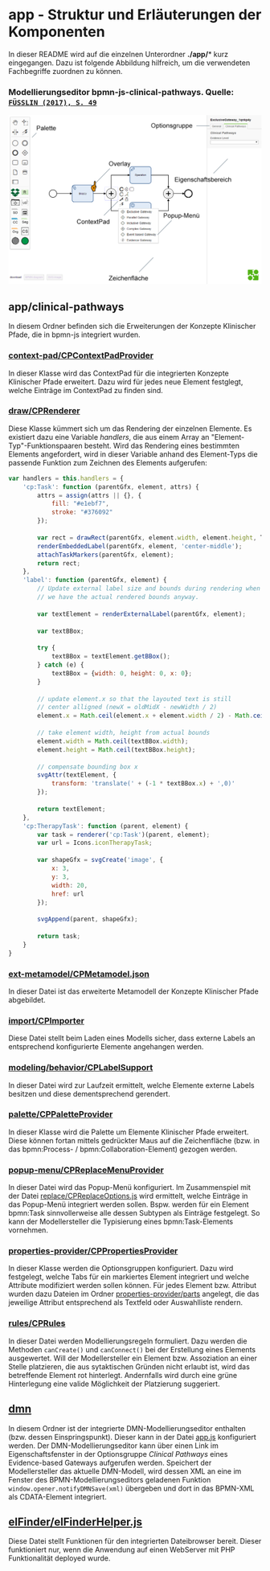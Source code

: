 # app - Struktur und Erläuterungen der Komponenten
In dieser README wird auf die einzelnen Unterordner **./app/*** kurz eingegangen. Dazu ist folgende Abbildung hilfreich, um die verwendeten Fachbegriffe zuordnen zu können.

### Modellierungseditor bpmn-js-clinical-pathways. Quelle: [`FÜSSLIN (2017), S. 49`](#literatur)
![Modellierungseditor bpmn-js-clinical-pathways](../docs/bpmnjsUeberblick.png "Modellierungseditor bpmn-js-clinical-pathways")

## app/clinical-pathways
In diesem Ordner befinden sich die Erweiterungen der Konzepte Klinischer Pfade, die in bpmn-js integriert wurden.

### [context-pad/CPContextPadProvider](clinical-pathways/context-pad/CPContextPadProvider.js)
In dieser Klasse wird das ContextPad für die integrierten Konzepte Klinischer Pfade erweitert. Dazu wird für jedes neue Element festglegt, welche Einträge im ContextPad zu finden sind.

### [draw/CPRenderer](clinical-pathways/draw/CPRenderer.js)
Diese Klasse kümmert sich um das Rendering der einzelnen Elemente. Es existiert dazu eine Variable _handlers_, die aus einem Array an "Element-Typ"-Funktionspaaren besteht. 
Wird das Rendering eines bestimmten Elements angefordert, wird in dieser Variable anhand des Element-Typs die passende Funktion zum Zeichnen des Elements aufgerufen:
```javascript
var handlers = this.handlers = {
    'cp:Task': function (parentGfx, element, attrs) {
        attrs = assign(attrs || {}, {
            fill: "#e1ebf7",
            stroke: "#376092"
        });

        var rect = drawRect(parentGfx, element.width, element.height, TASK_BORDER_RADIUS, attrs);
        renderEmbeddedLabel(parentGfx, element, 'center-middle');
        attachTaskMarkers(parentGfx, element);
        return rect;
    },
    'label': function (parentGfx, element) {
        // Update external label size and bounds during rendering when
        // we have the actual rendered bounds anyway.

        var textElement = renderExternalLabel(parentGfx, element);

        var textBBox;

        try {
            textBBox = textElement.getBBox();
        } catch (e) {
            textBBox = {width: 0, height: 0, x: 0};
        }

        // update element.x so that the layouted text is still
        // center alligned (newX = oldMidX - newWidth / 2)
        element.x = Math.ceil(element.x + element.width / 2) - Math.ceil((textBBox.width / 2));

        // take element width, height from actual bounds
        element.width = Math.ceil(textBBox.width);
        element.height = Math.ceil(textBBox.height);

        // compensate bounding box x
        svgAttr(textElement, {
            transform: 'translate(' + (-1 * textBBox.x) + ',0)'
        });

        return textElement;
    },
    'cp:TherapyTask': function (parent, element) {
        var task = renderer('cp:Task')(parent, element);
        var url = Icons.iconTherapyTask;

        var shapeGfx = svgCreate('image', {
            x: 3,
            y: 3,
            width: 20,
            href: url
        });

        svgAppend(parent, shapeGfx);

        return task;
    }
}
```

### [ext-metamodel/CPMetamodel.json](clinical-pathways/ext-metamodel/CPMetamodel.json)
In dieser Datei ist das erweiterte Metamodell der Konzepte Klinischer Pfade abgebildet. 

### [import/CPImporter](clinical-pathways/import/CPImporter.js)
Diese Datei stellt beim Laden eines Modells sicher, dass externe Labels an entsprechend konfigurierte Elemente angehangen werden.

### [modeling/behavior/CPLabelSupport](clinical-pathways/modeling/behavior/CPLabelSupport.js)
In dieser Datei wird zur Laufzeit ermittelt, welche Elemente externe Labels besitzen und diese dementsprechend gerendert.

### [palette/CPPaletteProvider](clinical-pathways/palette/CPPaletteProvider.js)
In dieser Klasse wird die Palette um Elemente Klinischer Pfade erweitert. Diese können fortan mittels gedrückter Maus auf die Zeichenfläche (bzw. in das bpmn:Process- / bpmn:Collaboration-Element) gezogen werden.

### [popup-menu/CPReplaceMenuProvider](clinical-pathways/popup-menu/CPReplaceMenuProvider.js)
In dieser Datei wird das Popup-Menü konfiguriert. Im Zusammenspiel mit der Datei [replace/CPReplaceOptions.js](clinical-pathways/replace/CPReplaceOptions.js) wird ermittelt, welche Einträge in das Popup-Menü integriert werden sollen.
Bspw. werden für ein Element bpmn:Task sinnvollerweise alle dessen Subtypen als Einträge festgelegt. So kann der Modellersteller die Typisierung eines bpmn:Task-Elements vornehmen.

### [properties-provider/CPPropertiesProvider](clinical-pathways/properties-provider/CPPropertiesProvider.js)
In dieser Klasse werden die Optionsgruppen konfiguriert. Dazu wird festgelegt, welche Tabs für ein markiertes Element integriert und welche Attribute modifiziert werden sollen können.
Für jedes Element bzw. Attribut wurden dazu Dateien im Ordner [properties-provider/parts](clinical-pathways/properties-provider/parts) angelegt, die das jeweilige Attribut entsprechend als Textfeld oder Auswahlliste rendern.

### [rules/CPRules](clinical-pathways/rules/CPRules.js)
In dieser Datei werden Modellierungsregeln formuliert. Dazu werden die Methoden `canCreate()` und `canConnect()` bei der Erstellung eines Elements ausgewertet. Will der Modellersteller ein Element bzw. Assoziation an einer Stelle platzieren, die aus sytaktischen Gründen nicht erlaubt ist, wird das betreffende Element rot hinterlegt.
Andernfalls wird durch eine grüne Hinterlegung eine valide Möglichkeit der Platzierung suggeriert.

## [dmn](dmn)
In diesem Ordner ist der integrierte DMN-Modellierungseditor enthalten (bzw. dessen Einspringspunkt). Dieser kann in der Datei [app.js](dmn/app.js) konfiguriert werden. Der DMN-Modellierungseditor kann über einen Link im Eigenschaftsfenster in der Optionsgruppe _Clinical Pathways_ eines Evidence-based Gateways aufgerufen werden.
Speichert der Modellersteller das aktuelle DMN-Modell, wird dessen XML an eine im Fenster des BPMN-Modellierungseditors geladenen Funktion `window.opener.notifyDMNSave(xml)` übergeben und dort in das BPMN-XML als CDATA-Element integriert.

## [elFinder/elFinderHelper.js](elFinder/ElFinderHelper.js)
Diese Datei stellt Funktionen für den integrierten Dateibrowser bereit. Dieser funktioniert nur, wenn die Anwendung auf einen WebServer mit PHP Funktionalität deployed wurde.

